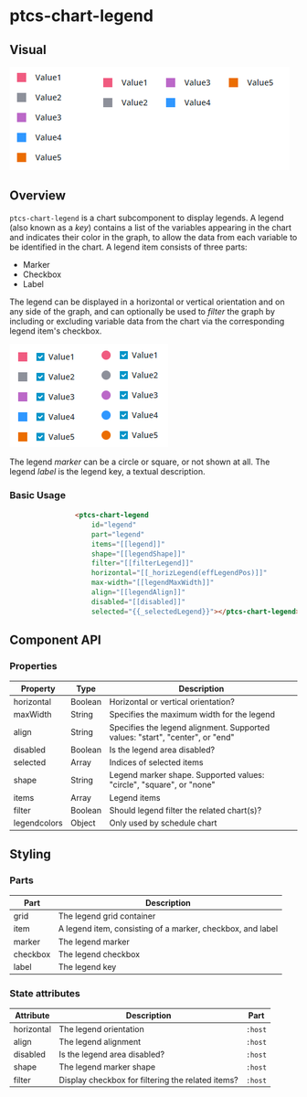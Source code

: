 # ptcs-chart-legend

## Visual

<img src="../img/legend-orientation.png" _folder="doc">


## Overview

`ptcs-chart-legend` is a chart subcomponent to display legends. A legend (also known as a _key_) contains a list of the variables appearing in the chart and indicates their color in the graph, to allow the data from each variable to be identified in the chart. A legend item consists of three parts:

- Marker
- Checkbox
- Label

The legend can be displayed in a horizontal or vertical orientation and on any side of the graph, and can optionally be used to _filter_ the
graph by including or excluding variable data from the chart via the corresponding legend item's checkbox.

<img src="../img/legend-markers-filter.png" _folder="doc">

The legend _marker_ can be a circle or square, or not shown at all. The legend _label_ is the legend key, a textual description.

### Basic Usage

```html
                <ptcs-chart-legend
                    id="legend"
                    part="legend"
                    items="[[legend]]"
                    shape="[[legendShape]]"
                    filter="[[filterLegend]]"
                    horizontal="[[_horizLegend(effLegendPos)]]"
                    max-width="[[legendMaxWidth]]"
                    align="[[legendAlign]]"
                    disabled="[[disabled]]"
                    selected="{{_selectedLegend}}"></ptcs-chart-legend>
```

## Component API

### Properties
| Property | Type | Description |
|----------|------|-------------|
|horizontal|Boolean| Horizontal or vertical orientation? |
|maxWidth|String| Specifies the maximum width for the legend|
|align|String|Specifies the legend alignment. Supported values: "start", "center", or "end" |
|disabled|Boolean|Is the legend area disabled?|
|selected|Array|Indices of selected items|
|shape|String|Legend marker shape. Supported values: "circle", "square", or "none"|
|items|Array|Legend items|
|filter|Boolean|Should legend filter the related chart(s)?|
|legendcolors|Object|Only used by schedule chart|

## Styling

### Parts


| Part | Description |
|-----------|-------------|
|grid|The legend grid container|
|item|A legend item, consisting of a marker, checkbox, and label|
|marker|The legend marker|
|checkbox|The legend checkbox|
|label|The legend key|

### State attributes

| Attribute | Description | Part |
|-----------|-------------|------|
| horizontal |The legend orientation| `:host` |
| align | The legend alignment | `:host` |
| disabled | Is the legend area disabled? | `:host` |
| shape  | The legend marker shape | `:host` |
| filter | Display checkbox for filtering the related items? | `:host` |